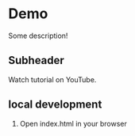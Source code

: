 # Demo

Some description!

## Subheader

Watch tutorial on YouTube.  

## local development

1. Open index.html in your browser 
